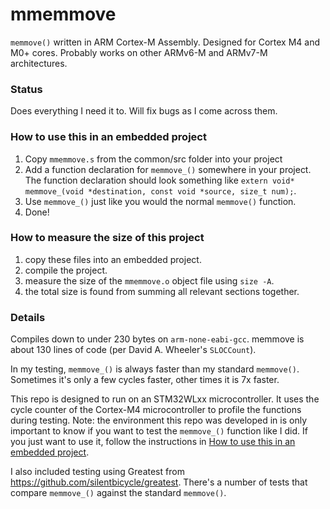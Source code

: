 # mmemmove
`memmove()` written in ARM Cortex-M Assembly. Designed for Cortex M4 and M0+ cores. Probably works on other ARMv6-M and ARMv7-M architectures.

### Status 
Does everything I need it to. Will fix bugs as I come across them.

### How to use this in an embedded project
1. Copy `mmemmove.s` from the common/src folder into your project
2. Add a function declaration for `memmove_()` somewhere in your project. The function declaration should look something like `extern void* memmove_(void *destination, const void *source, size_t num);`.
3. Use `memmove_()` just like you would the normal `memmove()` function.
4. Done!

### How to measure the size of this project
1. copy these files into an embedded project.
2. compile the project.
3. measure the size of the `mmemmove.o` object file using `size -A`.
4. the total size is found from summing all relevant sections together.


### Details

Compiles down to under 230 bytes on `arm-none-eabi-gcc`. memmove is about 130 lines of code (per David A. Wheeler's `SLOCCount`).

In my testing, `memmove_()` is always faster than my standard `memmove()`. Sometimes it's only a few cycles faster, other times it is 7x faster.

This repo is designed to run on an STM32WLxx microcontroller. It uses the cycle counter of the Cortex-M4 microcontroller to profile the functions during testing.
Note: the environment this repo was developed in is only important to know if you want to test the `memmove_()` function like I did. If you just want to use it, follow the instructions in [How to use this in an embedded project](#how-to-use-this-in-an-embedded-project).

I also included testing using Greatest from https://github.com/silentbicycle/greatest. There's a number of tests that compare `memmove_()` against the standard `memmove()`.

